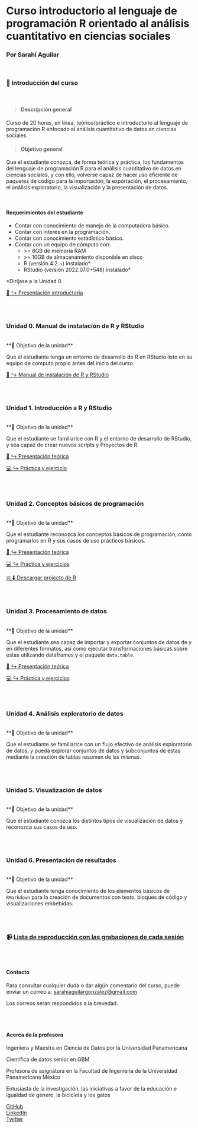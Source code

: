 # Curso introductorio al lenguaje de programación R orientado al análisis cuantitativo en ciencias sociales
### Por Sarahí Aguilar

<br/>

<!-- ------------------------ Introducción del curso ----------------------- -->

### **🏁 Introducción del curso**

<br/>

> #### **Descripción general**  
Curso de 20 horas, en línea, teórico/práctico e introductorio al lenguaje de programación R enfocado al análisis cuantitativo de datos en ciencias sociales.

> #### **Objetivo general**  
Que el estudiante conozca, de forma teórica y práctica, los fundamentos del lenguaje de programación R para el análisis cuantitativo de datos en ciencias sociales, y con ello, volverse capaz de hacer uso eficiente de paquetes de código para la importación, la exportación, el procesamiento, el análisis exploratorio, la visualización y la presentación de datos. 

<br/>

#### **Requerimientos del estudiante**  
* Contar con conocimiento de manejo de la computadora básico.
* Contar con interés en la programación.
* Contar con conocimiento estadístico básico.
* Contar con un equipo de cómputo con:
    + \>= 8GB de memoria RAM
    + \>= 10GB de almacenamiento disponible en disco
    + R (versión 4.2.~) instalado*
    + RStudio (versión 2022.07.0+548) instalado*
    
*Diríjase a la Unidad 0. 

[👋 ↪ Presentación introductoria](slides/intro.pdf)

<br/>

<!-- ------------------------------- Unidad 0 ------------------------------ -->

<br/>

### **Unidad 0. Manual de instalación de R y RStudio**

<br/>
**🚀 Objetivo de la unidad**

Que el estudiante tenga un entorno de desarrollo de R en RStudio listo en su equipo de cómputo propio antes del inicio del curso.

[🔧 ↪ Manual de instalación de R y RStudio](unidad0.html)  

<br/>

<!-- ------------------------------- Unidad 1 ------------------------------ -->

<br/>

### **Unidad 1. Introducción a R y RStudio**

<br/>
**🚀 Objetivo de la unidad**

Que el estudiante se familiarice con R y el entorno de desarrollo de RStudio, y sea capaz de crear nuevos scripts y Proyectos de R.

[📖 ↪ Presentación teórica](slides/unidad1.pdf)

[💻 ↪ Práctica y ejercicio](unidad1.html)

<br/>

<!-- ------------------------------- Unidad 2 ------------------------------ -->

<br/>

### **Unidad 2. Conceptos básicos de programación**

<br/>
**🚀 Objetivo de la unidad**

Que el estudiante reconozca los conceptos básicos de programación, cómo programarlos en R y sus casos de uso prácticos básicos.

[📖 ↪ Presentación teórica](slides/unidad2.pdf)

[💻 ↪ Práctica y ejercicios](unidad2.html)

[🇷 ⬇ Descargar projecto de R](proj/unidad2.zip)

<br/>

<!-- ------------------------------- Unidad 3 ------------------------------ -->

<br/>

### **Unidad 3. Procesamiento de datos**

<br/>
**🚀 Objetivo de la unidad**

Que el estudiante sea capaz de importar y exportar conjuntos de datos de y en diferentes formatos, así como ejecutar transformaciones básicas sobre estas utilizando dataframes y el paquete `data.table`. 

[📖 ↪ Presentación teórica](slides/unidad3.pdf)

[💻 ↪ Práctica y ejercicios](unidad3.html)

<br/>

<!-- ------------------------------- Unidad 4 ------------------------------ -->

<br/>

### **Unidad 4. Análisis exploratorio de datos**

<br/>
**🚀 Objetivo de la unidad**

Que el estudiante se familiarice con un flujo efectivo de análisis exploratorio de datos, y pueda explorar conjuntos de datos y subconjuntos de estas mediante la creación de tablas resumen de las mismas.  

<br/>

<!-- ------------------------------- Unidad 5 ------------------------------ -->

<br/>

### **Unidad 5. Visualización de datos**

<br/>
**🚀 Objetivo de la unidad**

Que el estudiante conozca los distintos tipos de visualización de datos y reconozca sus casos de uso. 

<br/>

<!-- ------------------------------- Unidad 6 ------------------------------ -->

<br/>

### **Unidad 6. Presentación de resultados**

<br/>
**🚀 Objetivo de la unidad**

Que el estudiante tenga conocimiento de los elementos básicos de `RMarkdown` para la creación de documentos con texto, bloques de código y visualizaciones embebidas. 

<br/>

<!-- ---------- Lista de reproducción con las grabaciones de cada ---------- -->

<br/>

### 📹 [Lista de reproducción con las grabaciones de cada sesión](https://www.youtube.com/playlist?list=PLyLpFKjdn75ONuc1JiF3IT7SFLOaP8Din)

<br/>

<!-- ------------------------------- Contacto ------------------------------ -->

<br/>

#### **Contacto**

Para consultar cualquier duda o dar algún comentario del curso, puede enviar un correo a: sarahiaguilargonzalez@gmail.com

Los correos serán respondidos a la brevedad. 

<br/>

<!-- ------------------------ Acerca de la profesora ----------------------- -->

<br/>

#### **Acerca de la profesora**

Ingeniera y Maestra en Ciencia de Datos por la Universidad Panamericana  

Científica de datos senior en GBM

Profesora de asignatura en la Facultad de Ingeniería de la Universidad Panamericana México

Entusiasta de la investigación, las iniciativas a favor de la educación e igualdad de género, la bicicleta y los gatos

[GitHub](https://github.com/sarahiaguilar)  
[LinkedIn](https://www.linkedin.com/in/sarahi-aguilar/)  
[Twitter](https://twitter.com/svrvhi)  
